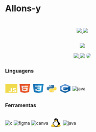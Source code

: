 # Allons-y


 ##
 <br>
<div align="center">  
  <a href="https://github.com/danieluau">
  <img height="180em" src="https://github-readme-stats.vercel.app/api?username=danieluau&show_icons=true&theme=transparent"/>
  <img height="180em" src="https://github-readme-stats.vercel.app/api/top-langs/?username=danieluau&layout=compact&langs_count=16&theme=transparent"/>
</div>

 <br>
 
 <p align="center">
  <img src="https://github-profile-trophy.vercel.app/?username=danieluau&theme=transparent&row=2&no-bg=true&column=3&margin-w=15&margin-h=15" />
</p>

<div align="center"> 
<a href="https://instagram.com/danieluau" target="_blank"><img src="https://img.shields.io/badge/-Instagram-%23E4405F?style=transparent&logo=instagram&logoColor=white"</a>
<a href = "mailto:daniellealuau@gmail.com"> <img src="https://img.shields.io/badge/-Gmail-%23333?style=transparent&logo=gmail&logoColor=white" target="_blank"></a>
<a href="https://www.linkedin.com/in/daniel-araujo-leal-131191289/" target="_blank"><img src="https://img.shields.io/badge/-LinkedIn-%230077B5?style=transparent&logo=linkedin&logoColor=white" style="border-radius: 30px" target="_blank"></a> 
 </div>

##
 ### Linguagens
 
<div style="display: inline_block"><br>
  <img align="center" alt="Rafa-Js" height="30" width="40" src="https://raw.githubusercontent.com/devicons/devicon/master/icons/javascript/javascript-plain.svg">
  <img align="center" alt="Rafa-HTML" height="30" width="40" src="https://raw.githubusercontent.com/devicons/devicon/master/icons/html5/html5-original.svg">
  <img align="center" alt="Rafa-CSS" height="30" width="40" src="https://raw.githubusercontent.com/devicons/devicon/master/icons/css3/css3-original.svg">
  <img align="center" alt="Rafa-Python" height="30" width="40" src="https://raw.githubusercontent.com/devicons/devicon/master/icons/python/python-original.svg">
  <img align="center" height="30" width="40" alt="c-icon" src="https://raw.githubusercontent.com/devicons/devicon/master/icons/c/c-original.svg">
  <img align="center" alt="java" height="30" width="40" src="https://cdn.jsdelivr.net/gh/devicons/devicon/icons/java/java-original.svg">
</div>

 ##
  ### Ferramentas
 
 <div style="display: inline_block"><br> 
 <img align="center" alt="c" height="30" width="40" src="https://cdn.jsdelivr.net/gh/devicons/devicon/icons/codepen/codepen-plain.svg">
 <img align="center" alt="figma" height="30" width="40" src="https://cdn.jsdelivr.net/gh/devicons/devicon/icons/figma/figma-plain.svg">
 <img align="center" alt="canva" height="30" width="40" src="https://cdn.jsdelivr.net/gh/devicons/devicon/icons/canva/canva-original.svg">
 <img align="center" alt="linux" height="30" width="40" src="https://raw.githubusercontent.com/devicons/devicon/master/icons/linux/linux-original.svg">
 <img align="center" alt="java" height="30" width="40" src="https://cdn.jsdelivr.net/gh/devicons/devicon/icons/vscode/vscode-original.svg">
 
 </div>
 

 
  </div>
